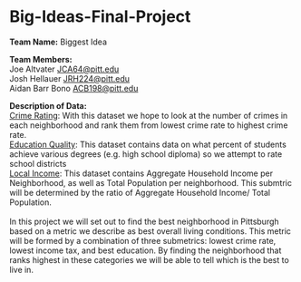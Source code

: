 # Big-Ideas-Final-Project

**Team Name:** Biggest Idea <br/>

**Team Members:** <br/>
Joe Altvater JCA64@pitt.edu <br/>
Josh Hellauer JRH224@pitt.edu <br/>
Aidan Barr Bono ACB198@pitt.edu <br/>

**Description of Data:** <br/>
[Crime Rating](https://data.wprdc.org/dataset/arrest-data): With this dataset we hope to look at the number of crimes in each neighborhood and rank them from lowest crime rate to highest crime rate. <br/>
[Education Quality](https://data.wprdc.org/dataset/neighborhoods-with-snap-data): This dataset contains data on what percent of students achieve various degrees (e.g. high school diploma) so we attempt to rate school districts <br/>
[Local Income](https://data.wprdc.org/dataset/pittsburgh-american-community-survey-2015-miscellaneous-data): This dataset contains Aggregate Household Income per Neighborhood, as well as Total Population per neighborhood. This submtric will be determined by the ratio of Aggregate Household Income/ Total Population. <br/>
<br/>
In this project we will set out to find the best neighborhood in Pittsburgh based on a metric we describe as best overall living conditions. This metric will be formed by a combination of three submetrics: lowest crime rate, lowest income tax, and best education. By finding the neighborhood that ranks highest in these categories we will be able to tell which is the best to live in.
